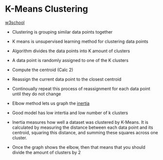 # K-Means Clustering

[w3school](https://www.w3schools.com/python/python_ml_k-means.asp)

- Clustering is grouping similar data points together
- K means is unsupervised learning method for clustering data points
- Algorithm divides the data points into K amount of clusters

- A data point is randomly assigned to one of the K clusters
- Compute the centroid (Calc 2)
- Reassign the current data point to the closest centroid
- Continoually repeat this process of reassignment for each data point until they do not change

- Elbow method lets us graph the [inertia](https://www.codecademy.com/learn/machine-learning/modules/dspath-clustering/cheatsheet)

- Good model has low intertia and low number of k clusters

- Inertia measures how well a dataset was clustered by K-Means. It is calculated by measuring the distance between each data point and its centroid, squaring this distance, and summing these squares across one cluster.

- Once the graph shows the elbow, then that means that you should divide the amount of clusters by 2
